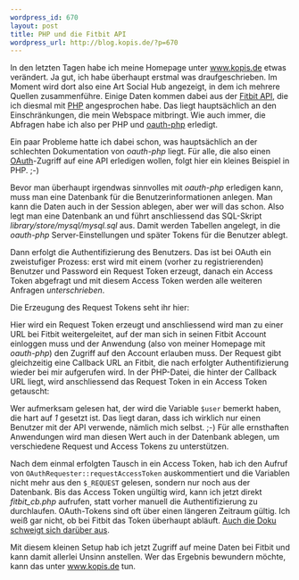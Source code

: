 ```yaml
--- 
wordpress_id: 670
layout: post
title: PHP und die Fitbit API
wordpress_url: http://blog.kopis.de/?p=670
---
```

In den letzten Tagen habe ich meine Homepage unter <a href="http://www.kopis.de">www.kopis.de</a> etwas verändert. Ja gut, ich habe überhaupt erstmal was draufgeschrieben. Im Moment wird dort also eine Art Social Hub angezeigt, in dem ich mehrere Quellen zusammenführe. Einige Daten kommen dabei aus der <a href="http://dev.fitbit.com">Fitbit API</a>, die ich diesmal mit <a href="http://de.php.net">PHP</a> angesprochen habe. Das liegt hauptsächlich an den Einschränkungen, die mein Webspace mitbringt. Wie auch immer, die Abfragen habe ich also per PHP und <a href="http://code.google.com/p/oauth-php/">oauth-php</a> erledigt.

Ein paar Probleme hatte ich dabei schon, was hauptsächlich an der schlechten Dokumentation von *oauth-php* liegt. Für alle, die also einen <a href="http://oauth.org">OAuth</a>-Zugriff auf eine API erledigen wollen, folgt hier ein kleines Beispiel in PHP. ;-)

Bevor man überhaupt irgendwas sinnvolles mit *oauth-php* erledigen kann, muss man eine Datenbank für die Benutzerinformationen anlegen. Man kann die Daten auch in der Session ablegen, aber wer will das schon. Also legt man eine Datenbank an und führt anschliessend das SQL-Skript *library/store/mysql/mysql.sql* aus. Damit werden Tabellen angelegt, in die *oauth-php* Server-Einstellungen und später Tokens für die Benutzer ablegt.

Dann erfolgt die Authentifizierung des Benutzers. Das ist bei OAuth ein zweistufiger Prozess: erst wird mit einem (vorher zu registrierenden) Benutzer und Password ein Request Token erzeugt, danach ein Access Token abgefragt und mit diesem Access Token werden alle weiteren Anfragen *unterschrieben*.

Die Erzeugung des Request Tokens seht ihr hier:

<script src="https://gist.github.com/2841424.js?file=index.php"></script>

Hier wird ein Request Token erzeugt und anschliessend wird man zu einer URL bei Fitbit weitergeleitet, auf der man sich in seinen Fitbit Account einloggen muss und der Anwendung (also von meiner Homepage mit *oauth-php*) den Zugriff auf den Account erlauben muss. Der Request gibt gleichzeitig eine Callback URL an Fitbit, die nach erfolgter Authentifizierung wieder bei mir aufgerufen wird. In der PHP-Datei, die hinter der Callback URL liegt, wird anschliessend das Request Token in ein Access Token getauscht:

<script src="https://gist.github.com/2841424.js?file=fitbit_cb.php"></script>

Wer aufmerksam gelesen hat, der wird die Variable `$user` bemerkt haben, die hart auf *1* gesetzt ist. Das liegt daran, dass ich wirklich nur einen Benutzer mit der API verwende, nämlich mich selbst. ;-) Für alle ernsthaften Anwendungen wird man diesen Wert auch in der Datenbank ablegen, um verschiedene Request und Access Tokens zu unterstützen.

Nach dem einmal erfolgten Tausch in ein Access Token, hab ich den Aufruf von `OAuthRequester::requestAccessToken` auskommentiert und die Variablen nicht mehr aus den `$_REQUEST` gelesen, sondern nur noch aus der Datenbank. Bis das Access Token ungültig wird, kann ich jetzt direkt *fitbit_cb.php* aufrufen, statt vorher manuell die Authentifizierung zu durchlaufen. OAuth-Tokens sind oft über einen längeren Zeitraum gültig. Ich weiß gar nicht, ob bei Fitbit das Token überhaupt abläuft. <a href="http://wiki.fitbit.com/display/API/OAuth-Authentication-API">Auch die Doku schweigt sich darüber aus</a>.

Mit diesem kleinen Setup hab ich jetzt Zugriff auf meine Daten bei Fitbit und kann damit allerlei Unsinn anstellen. Wer das Ergebnis bewundern möchte, kann das unter <a href="http://www.kopis.de">www.kopis.de</a> tun.
